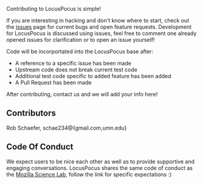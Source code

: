 Contributing to LocusPocus is simple! 

If you are interesting in hacking and don't know where to start, check out the
[issues](https://github.com/schae234/LocusPocus/issues) page for current bugs
and open feature requests. Development for LocusPocus is discussed using issues,
feel free to comment one already opened issues for clarification or to open an
issue yourself! 


Code will be incorportated into the LocusPocus base after:
- A reference to a specific issue has been made
- Upstream code does not break current test code
- Additional test code specific to added feature has been added
- A Pull Request has been made

After contributing, contact us and we will add your info here!

Contributors
------------
Rob Schaefer, schae234@{gmail.com,umn.edu}


Code Of Conduct
---------------
We expect users to be nice each other as well as to provide supportive 
and engaging conversations. LocusPocus shares the same code of conduct
as the [Mozilla Science Lab](https://www.mozillascience.org/code-of-conduct), 
follow the link for specific expectations :) 
